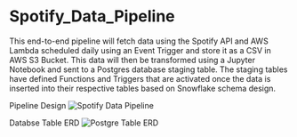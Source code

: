 # Spotify_Data_Pipeline
This end-to-end pipeline will fetch data using the Spotify API and AWS Lambda scheduled daily using an Event Trigger and store it as a CSV in AWS S3 Bucket. This data will then be transformed using a Jupyter Notebook and sent to a Postgres database staging table. The staging tables have defined Functions and Triggers that are activated once the data is inserted into their respective tables based on Snowflake schema design.

Pipeline Design
![Spotify Data Pipeline](https://github.com/user-attachments/assets/b4ed2571-e162-41ce-816f-a06614257084)

Databse Table ERD
![Postgre Table ERD](https://github.com/user-attachments/assets/ceda1c7e-5be4-4908-a162-7ae33768c310)
